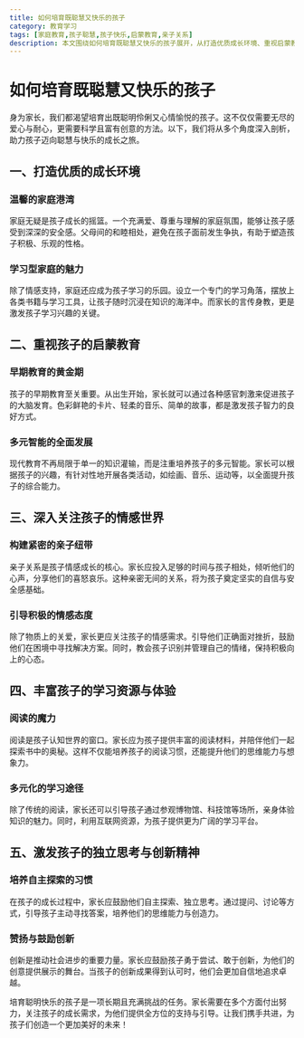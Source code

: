 ```yaml
---
title: 如何培育既聪慧又快乐的孩子
category: 教育学习
tags: [家庭教育,孩子聪慧,孩子快乐,启蒙教育,亲子关系]
description: 本文围绕如何培育既聪慧又快乐的孩子展开，从打造优质成长环境、重视启蒙教育、关注情感世界、丰富学习资源与体验以及激发独立思考与创新精神等多个方面提供方法，助力家长为孩子创造美好未来。
---
```


# 如何培育既聪慧又快乐的孩子

身为家长，我们都渴望培育出既聪明伶俐又心情愉悦的孩子。这不仅仅需要无尽的爱心与耐心，更需要科学且富有创意的方法。以下，我们将从多个角度深入剖析，助力孩子迈向聪慧与快乐的成长之旅。

## 一、打造优质的成长环境

### 温馨的家庭港湾

家庭无疑是孩子成长的摇篮。一个充满爱、尊重与理解的家庭氛围，能够让孩子感受到深深的安全感。父母间的和睦相处，避免在孩子面前发生争执，有助于塑造孩子积极、乐观的性格。

### 学习型家庭的魅力

除了情感支持，家庭还应成为孩子学习的乐园。设立一个专门的学习角落，摆放上各类书籍与学习工具，让孩子随时沉浸在知识的海洋中。而家长的言传身教，更是激发孩子学习兴趣的关键。

## 二、重视孩子的启蒙教育

### 早期教育的黄金期

孩子的早期教育至关重要。从出生开始，家长就可以通过各种感官刺激来促进孩子的大脑发育。色彩鲜艳的卡片、轻柔的音乐、简单的故事，都是激发孩子智力的良好方式。

### 多元智能的全面发展

现代教育不再局限于单一的知识灌输，而是注重培养孩子的多元智能。家长可以根据孩子的兴趣，有针对性地开展各类活动，如绘画、音乐、运动等，以全面提升孩子的综合能力。

## 三、深入关注孩子的情感世界

### 构建紧密的亲子纽带

亲子关系是孩子情感成长的核心。家长应投入足够的时间与孩子相处，倾听他们的心声，分享他们的喜怒哀乐。这种亲密无间的关系，将为孩子奠定坚实的自信与安全感基础。

### 引导积极的情感态度

除了物质上的关爱，家长更应关注孩子的情感需求。引导他们正确面对挫折，鼓励他们在困境中寻找解决方案。同时，教会孩子识别并管理自己的情绪，保持积极向上的心态。

## 四、丰富孩子的学习资源与体验

### 阅读的魔力

阅读是孩子认知世界的窗口。家长应为孩子提供丰富的阅读材料，并陪伴他们一起探索书中的奥秘。这样不仅能培养孩子的阅读习惯，还能提升他们的思维能力与想象力。

### 多元化的学习途径

除了传统的阅读，家长还可以引导孩子通过参观博物馆、科技馆等场所，亲身体验知识的魅力。同时，利用互联网资源，为孩子提供更为广阔的学习平台。

## 五、激发孩子的独立思考与创新精神

### 培养自主探索的习惯

在孩子的成长过程中，家长应鼓励他们自主探索、独立思考。通过提问、讨论等方式，引导孩子主动寻找答案，培养他们的思维能力与创造力。

### 赞扬与鼓励创新

创新是推动社会进步的重要力量。家长应鼓励孩子勇于尝试、敢于创新，为他们的创意提供展示的舞台。当孩子的创新成果得到认可时，他们会更加自信地追求卓越。

培育聪明快乐的孩子是一项长期且充满挑战的任务。家长需要在多个方面付出努力，关注孩子的成长需求，为他们提供全方位的支持与引导。让我们携手共进，为孩子们创造一个更加美好的未来！
